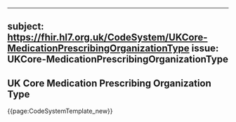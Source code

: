 
---
subject: https://fhir.hl7.org.uk/CodeSystem/UKCore-MedicationPrescribingOrganizationType
issue: UKCore-MedicationPrescribingOrganizationType
---
## UK Core Medication Prescribing Organization Type

{{page:CodeSystemTemplate_new}}
    
